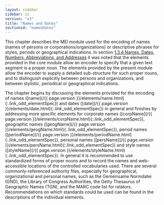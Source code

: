```yaml
---
layout: sidebar
sidebar: s1
version: "v3"
title: "Names and Dates"
sectionid: "namesDates"
---
```




This chapter describes the MEI module used for the encoding of names (names of persons
or
corporations/organizations) or descriptive phrases for styles, periods or geographical
indications. In section <a class="link_ptr" title="Names, Dates, Numbers, Abbreviations, and Addresses" href="/{{ page.version }}/guidelines/shared.html#sharedNamesNumbersDates">1.3.4 Names, Dates, Numbers, Abbreviations, and Addresses</a> it was noted that the elements
provided in the core module allow an encoder to specify that a given text segment
is a proper
noun. The elements provided by the present module allow the encoder to supply a detailed
sub-structure for such proper nouns, and to distinguish explicitly between persons
and
organizations, and between stylistic, periodical or geographical indications.

The chapter begins by discussing the elements provided for the encoding of names ([name](/{{ page.version }}/elements/name.html){:.link_odd_elementSpec}) and dates ([date](/{{ page.version }}/elements/date.html){:.link_odd_elementSpec}) in general and finishes by
addressing more specific elements for corporate names ([corpName](/{{ page.version }}/elements/corpName.html){:.link_odd_elementSpec}),
geographic names ([geogName](/{{ page.version }}/elements/geogName.html){:.link_odd_elementSpec}), period names ([periodName](/{{ page.version }}/elements/periodName.html){:.link_odd_elementSpec}), personal names ([persName](/{{ page.version }}/elements/persName.html){:.link_odd_elementSpec}) and style names ([styleName](/{{ page.version }}/elements/styleName.html){:.link_odd_elementSpec}). In general it is recommended to use standardized forms of proper
nouns and to record the names and web-accessible locations of the controlled vocabularies
used.
There are several commonly-referenced authority files, especially for geographical,
organizational and personal names, such as the Gemeinsame Normdatei (GND), the Library
of
Congress Authorities, the Getty Thesaurus of Geographic Names (TGN), and the MARC
code list for
relators. Recommendations on which standards could be used can be found in the descriptions
of
the individual elements.





